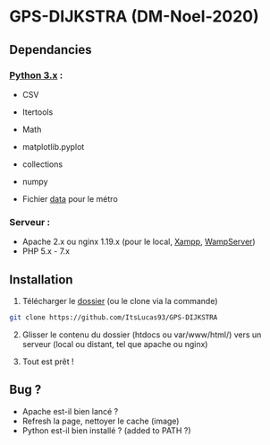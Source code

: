 # GPS-DIJKSTRA (DM-Noel-2020)


<!--  -->
## Dependancies

### [Python 3.x](https://www.python.org/downloads/) :

*   CSV
*   Itertools
*   Math
*   matplotlib.pyplot
*   collections
*   numpy

*   Fichier [data](https://github.com/ItsLucas93/GPS-DIJKSTRA/blob/master/py/data.py) pour le métro 

### Serveur :

*   Apache 2.x ou nginx 1.19.x (pour le local, [Xampp](https://www.apachefriends.org/fr/download.html), [WampServer](https://www.wampserver.com))
*   PHP 5.x - 7.x

## Installation

1. Télécharger le [dossier](https://github.com/ItsLucas93/GPS-DIJKSTRA.git) (ou le clone via la commande)

```sh
git clone https://github.com/ItsLucas93/GPS-DIJKSTRA
```

2. Glisser le contenu du dossier (htdocs ou var/www/html/) vers un serveur (local ou distant, tel que apache ou nginx)

3. Tout est prêt !

## Bug ?

* Apache est-il bien lancé ? 
* Refresh la page, nettoyer le cache (image)
* Python est-il bien installé ? (added to PATH ?)